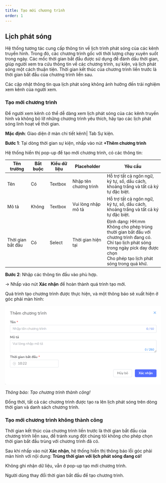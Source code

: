 ```yaml
---
title: Tạo mới chương trình
order: 1
---
```

## Lịch phát sóng 
Hệ thống tương tác cung cấp thông tin về lịch trình phát sóng của các kênh truyền hình. Trong đó, các chương trình gốc với thời lượng chạy xuyên suốt trong ngày. Các mốc thời gian bắt đầu được sử dụng để đánh dấu thời gian, giúp người xem tra cứu thông tin về các chương trình, sự kiện, và lịch phát sóng một cách thuận tiện. Thời gian kết thúc của chương trình liền trước là thời gian bắt đầu của chương trình liền sau. 

Các cập nhật thông tin qua lịch phát sóng không ảnh hưởng đến trải nghiệm xem kênh của người xem.

### Tạo mới chương trình
Để người xem kênh có thể dễ dàng xem lịch phát sóng của các kênh truyền hình và không bỏ lỡ những chương trình yêu thích, hãy tạo các lịch phát sóng linh hoạt về thời gian.

**Mặc định**: Giao diện ở màn chi tiết kênh| Tab Sự kiện.

**Bước 1**: Tại dòng thời gian sự kiện, nhấp vào nút **+Thêm chương trình**

Hệ thống hiển thị pop-up để tạo mới chương trình, có các thông tin:

| **Tên trường**    | **Bắt buộc** | **Kiểu dữ liệu** | **Placeholder**       | **Yêu cầu**                                                  |
| ----------------- | ------------ | ---------------- | --------------------- | ------------------------------------------------------------ |
| Tên               | Có           | Textbox          | Nhập tên chương trình | Hỗ trợ tất cả ngôn ngữ, ký tự, số, dấu cách, khoảng trắng và tất cả ký tự đặc biệt. |
| Mô tả             | Không        | Textbox          | Vui lòng nhập mô tả   | Hỗ trợ tất cả ngôn ngữ, ký tự, số, dấu cách, khoảng trắng và tất cả ký tự đặc biệt. |
| Thời gian bắt đầu | Có           | Select           | Thời gian hiện tại    | Định dạng: HH:mm<br />Không cho phép trùng thười gian bắt đầu với chương trình đang có.<br />Chỉ tạo lịch phát sóng trong ngày pick day được chọn <br />Cho phép tạo lịch phát sóng trong quá khứ. |

**Bước 2**: Nhập các thông tin đầu vào phù hợp.

→ Nhấp vào nút **Xác nhận** để hoàn thành quá trình tạo mới.

Quá trình tạo chương trình được thực hiện, và một thông báo sẽ xuất hiện ở góc phải màn hình:

![](/docs/images/lrm/pop-up/create-epg.PNG)

*Thông báo: Tạo chương trình thành công!*

Đồng thời, tất cả các chương trình được tạo ra lên lịch phát sóng trên dòng thời gian và danh sách chương trình.

### Tạo mới chương trình không thành công
Thời gian kết thúc của chương trình liền trước là thời gian bắt đầu của chương trình liền sau, để tránh xung đột chúng tôi không cho phép chọn thời gian bắt đầu trùng với chương trình đã có.

Sau khi nhấp vào nút **Xác nhận**, hệ thống hiển thị thông báo lỗi góc phải màn hình với nội dung: **Trùng thời gian với lịch phát sóng đang có!**

Không ghi nhận dữ liệu, vẫn ở pop-up tạo mới chương trình.

Người dùng thay đổi thời gian bắt đầu để tạo chương trình.
